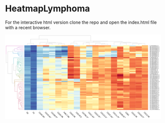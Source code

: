 # HeatmapLymphoma

For the interactive html version clone the repo and open the index.html file with a recent browser.

![heatmap](/hm.png)
